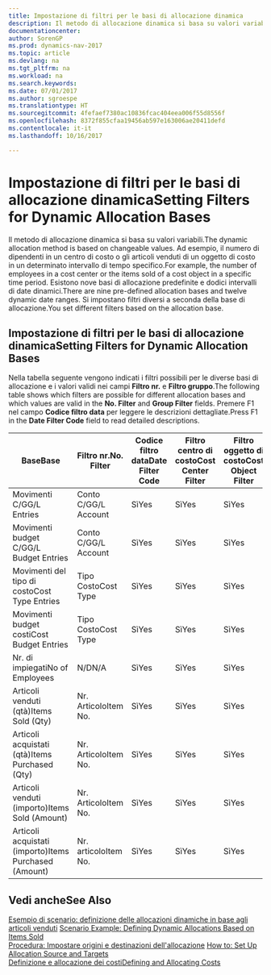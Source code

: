 ```yaml
---
title: Impostazione di filtri per le basi di allocazione dinamica
description: Il metodo di allocazione dinamica si basa su valori variabili. Ad esempio, il numero di dipendenti in un centro di costo o gli articoli venduti di un oggetto di costo in un determinato intervallo di tempo specifico. Esistono nove basi di allocazione predefinite e dodici intervalli di date dinamici. Si impostano filtri diversi a seconda della base di allocazione.
documentationcenter: 
author: SorenGP
ms.prod: dynamics-nav-2017
ms.topic: article
ms.devlang: na
ms.tgt_pltfrm: na
ms.workload: na
ms.search.keywords: 
ms.date: 07/01/2017
ms.author: sgroespe
ms.translationtype: HT
ms.sourcegitcommit: 4fefaef7380ac10836fcac404eea006f55d8556f
ms.openlocfilehash: 8372f855cfaa19456ab597e163006ae20411defd
ms.contentlocale: it-it
ms.lasthandoff: 10/16/2017

---
```

# <a name="setting-filters-for-dynamic-allocation-bases"></a><span data-ttu-id="b8eb2-106">Impostazione di filtri per le basi di allocazione dinamica</span><span class="sxs-lookup"><span data-stu-id="b8eb2-106">Setting Filters for Dynamic Allocation Bases</span></span>
<span data-ttu-id="b8eb2-107">Il metodo di allocazione dinamica si basa su valori variabili.</span><span class="sxs-lookup"><span data-stu-id="b8eb2-107">The dynamic allocation method is based on changeable values.</span></span> <span data-ttu-id="b8eb2-108">Ad esempio, il numero di dipendenti in un centro di costo o gli articoli venduti di un oggetto di costo in un determinato intervallo di tempo specifico.</span><span class="sxs-lookup"><span data-stu-id="b8eb2-108">For example, the number of employees in a cost center or the items sold of a cost object in a specific time period.</span></span> <span data-ttu-id="b8eb2-109">Esistono nove basi di allocazione predefinite e dodici intervalli di date dinamici.</span><span class="sxs-lookup"><span data-stu-id="b8eb2-109">There are nine pre-defined allocation bases and twelve dynamic date ranges.</span></span> <span data-ttu-id="b8eb2-110">Si impostano filtri diversi a seconda della base di allocazione.</span><span class="sxs-lookup"><span data-stu-id="b8eb2-110">You set different filters based on the allocation base.</span></span>  

## <a name="setting-filters-for-dynamic-allocation-bases"></a><span data-ttu-id="b8eb2-111">Impostazione di filtri per le basi di allocazione dinamica</span><span class="sxs-lookup"><span data-stu-id="b8eb2-111">Setting Filters for Dynamic Allocation Bases</span></span>  
 <span data-ttu-id="b8eb2-112">Nella tabella seguente vengono indicati i filtri possibili per le diverse basi di allocazione e i valori validi nei campi **Filtro nr.** e **Filtro gruppo**.</span><span class="sxs-lookup"><span data-stu-id="b8eb2-112">The following table shows which filters are possible for different allocation bases and which values are valid in the **No. Filter** and **Group Filter** fields.</span></span> <span data-ttu-id="b8eb2-113">Premere F1 nel campo **Codice filtro data** per leggere le descrizioni dettagliate.</span><span class="sxs-lookup"><span data-stu-id="b8eb2-113">Press F1 in the **Date Filter Code** field to read detailed descriptions.</span></span>  

|<span data-ttu-id="b8eb2-114">**Base**</span><span class="sxs-lookup"><span data-stu-id="b8eb2-114">**Base**</span></span>|<span data-ttu-id="b8eb2-115">**Filtro nr.**</span><span class="sxs-lookup"><span data-stu-id="b8eb2-115">**No. Filter**</span></span>|<span data-ttu-id="b8eb2-116">**Codice filtro data**</span><span class="sxs-lookup"><span data-stu-id="b8eb2-116">**Date Filter Code**</span></span>|<span data-ttu-id="b8eb2-117">**Filtro centro di costo**</span><span class="sxs-lookup"><span data-stu-id="b8eb2-117">**Cost Center Filter**</span></span>|<span data-ttu-id="b8eb2-118">**Filtro oggetto di costo**</span><span class="sxs-lookup"><span data-stu-id="b8eb2-118">**Cost Object Filter**</span></span>|<span data-ttu-id="b8eb2-119">**Filtro gruppo**</span><span class="sxs-lookup"><span data-stu-id="b8eb2-119">**Group Filter**</span></span>|  
|--------------|----------------------------------------|----------------------------------------------|------------------------------------------------|------------------------------------------------|------------------------------------------|  
|<span data-ttu-id="b8eb2-120">Movimenti C/G</span><span class="sxs-lookup"><span data-stu-id="b8eb2-120">G/L Entries</span></span>|<span data-ttu-id="b8eb2-121">Conto C/G</span><span class="sxs-lookup"><span data-stu-id="b8eb2-121">G/L Account</span></span>|<span data-ttu-id="b8eb2-122">Sì</span><span class="sxs-lookup"><span data-stu-id="b8eb2-122">Yes</span></span>|<span data-ttu-id="b8eb2-123">Sì</span><span class="sxs-lookup"><span data-stu-id="b8eb2-123">Yes</span></span>|<span data-ttu-id="b8eb2-124">Sì</span><span class="sxs-lookup"><span data-stu-id="b8eb2-124">Yes</span></span>|<span data-ttu-id="b8eb2-125">N/D</span><span class="sxs-lookup"><span data-stu-id="b8eb2-125">N/A</span></span>|  
|<span data-ttu-id="b8eb2-126">Movimenti budget C/G</span><span class="sxs-lookup"><span data-stu-id="b8eb2-126">G/L Budget Entries</span></span>|<span data-ttu-id="b8eb2-127">Conto C/G</span><span class="sxs-lookup"><span data-stu-id="b8eb2-127">G/L Account</span></span>|<span data-ttu-id="b8eb2-128">Sì</span><span class="sxs-lookup"><span data-stu-id="b8eb2-128">Yes</span></span>|<span data-ttu-id="b8eb2-129">Sì</span><span class="sxs-lookup"><span data-stu-id="b8eb2-129">Yes</span></span>|<span data-ttu-id="b8eb2-130">Sì</span><span class="sxs-lookup"><span data-stu-id="b8eb2-130">Yes</span></span>|<span data-ttu-id="b8eb2-131">Nome budget C/G</span><span class="sxs-lookup"><span data-stu-id="b8eb2-131">G/L Budget Name</span></span>|  
|<span data-ttu-id="b8eb2-132">Movimenti del tipo di costo</span><span class="sxs-lookup"><span data-stu-id="b8eb2-132">Cost Type Entries</span></span>|<span data-ttu-id="b8eb2-133">Tipo Costo</span><span class="sxs-lookup"><span data-stu-id="b8eb2-133">Cost Type</span></span>|<span data-ttu-id="b8eb2-134">Sì</span><span class="sxs-lookup"><span data-stu-id="b8eb2-134">Yes</span></span>|<span data-ttu-id="b8eb2-135">Sì</span><span class="sxs-lookup"><span data-stu-id="b8eb2-135">Yes</span></span>|<span data-ttu-id="b8eb2-136">Sì</span><span class="sxs-lookup"><span data-stu-id="b8eb2-136">Yes</span></span>|<span data-ttu-id="b8eb2-137">N/D</span><span class="sxs-lookup"><span data-stu-id="b8eb2-137">N/A</span></span>|  
|<span data-ttu-id="b8eb2-138">Movimenti budget costi</span><span class="sxs-lookup"><span data-stu-id="b8eb2-138">Cost Budget Entries</span></span>|<span data-ttu-id="b8eb2-139">Tipo Costo</span><span class="sxs-lookup"><span data-stu-id="b8eb2-139">Cost Type</span></span>|<span data-ttu-id="b8eb2-140">Sì</span><span class="sxs-lookup"><span data-stu-id="b8eb2-140">Yes</span></span>|<span data-ttu-id="b8eb2-141">Sì</span><span class="sxs-lookup"><span data-stu-id="b8eb2-141">Yes</span></span>|<span data-ttu-id="b8eb2-142">Sì</span><span class="sxs-lookup"><span data-stu-id="b8eb2-142">Yes</span></span>|<span data-ttu-id="b8eb2-143">Nome Budget</span><span class="sxs-lookup"><span data-stu-id="b8eb2-143">Budget Name</span></span>|  
|<span data-ttu-id="b8eb2-144">Nr. di impiegati</span><span class="sxs-lookup"><span data-stu-id="b8eb2-144">No of Employees</span></span>|<span data-ttu-id="b8eb2-145">N/D</span><span class="sxs-lookup"><span data-stu-id="b8eb2-145">N/A</span></span>|<span data-ttu-id="b8eb2-146">Sì</span><span class="sxs-lookup"><span data-stu-id="b8eb2-146">Yes</span></span>|<span data-ttu-id="b8eb2-147">Sì</span><span class="sxs-lookup"><span data-stu-id="b8eb2-147">Yes</span></span>|<span data-ttu-id="b8eb2-148">Sì</span><span class="sxs-lookup"><span data-stu-id="b8eb2-148">Yes</span></span>|<span data-ttu-id="b8eb2-149">N/D</span><span class="sxs-lookup"><span data-stu-id="b8eb2-149">N/A</span></span>|  
|<span data-ttu-id="b8eb2-150">Articoli venduti (qtà)</span><span class="sxs-lookup"><span data-stu-id="b8eb2-150">Items Sold (Qty)</span></span>|<span data-ttu-id="b8eb2-151">Nr. Articolo</span><span class="sxs-lookup"><span data-stu-id="b8eb2-151">Item No.</span></span>|<span data-ttu-id="b8eb2-152">Sì</span><span class="sxs-lookup"><span data-stu-id="b8eb2-152">Yes</span></span>|<span data-ttu-id="b8eb2-153">Sì</span><span class="sxs-lookup"><span data-stu-id="b8eb2-153">Yes</span></span>|<span data-ttu-id="b8eb2-154">Sì</span><span class="sxs-lookup"><span data-stu-id="b8eb2-154">Yes</span></span>|<span data-ttu-id="b8eb2-155">Cat. reg. magazzino</span><span class="sxs-lookup"><span data-stu-id="b8eb2-155">Inventory Posting Group</span></span>|  
|<span data-ttu-id="b8eb2-156">Articoli acquistati (qtà)</span><span class="sxs-lookup"><span data-stu-id="b8eb2-156">Items Purchased (Qty)</span></span>|<span data-ttu-id="b8eb2-157">Nr. Articolo</span><span class="sxs-lookup"><span data-stu-id="b8eb2-157">Item No.</span></span>|<span data-ttu-id="b8eb2-158">Sì</span><span class="sxs-lookup"><span data-stu-id="b8eb2-158">Yes</span></span>|<span data-ttu-id="b8eb2-159">Sì</span><span class="sxs-lookup"><span data-stu-id="b8eb2-159">Yes</span></span>|<span data-ttu-id="b8eb2-160">Sì</span><span class="sxs-lookup"><span data-stu-id="b8eb2-160">Yes</span></span>|<span data-ttu-id="b8eb2-161">Cat. reg. magazzino</span><span class="sxs-lookup"><span data-stu-id="b8eb2-161">Inventory Posting Group</span></span>|  
|<span data-ttu-id="b8eb2-162">Articoli venduti (importo)</span><span class="sxs-lookup"><span data-stu-id="b8eb2-162">Items Sold (Amount)</span></span>|<span data-ttu-id="b8eb2-163">Nr. Articolo</span><span class="sxs-lookup"><span data-stu-id="b8eb2-163">Item No.</span></span>|<span data-ttu-id="b8eb2-164">Sì</span><span class="sxs-lookup"><span data-stu-id="b8eb2-164">Yes</span></span>|<span data-ttu-id="b8eb2-165">Sì</span><span class="sxs-lookup"><span data-stu-id="b8eb2-165">Yes</span></span>|<span data-ttu-id="b8eb2-166">Sì</span><span class="sxs-lookup"><span data-stu-id="b8eb2-166">Yes</span></span>|<span data-ttu-id="b8eb2-167">Cat. reg. magazzino</span><span class="sxs-lookup"><span data-stu-id="b8eb2-167">Inventory Posting Group</span></span>|  
|<span data-ttu-id="b8eb2-168">Articoli acquistati (importo)</span><span class="sxs-lookup"><span data-stu-id="b8eb2-168">Items Purchased (Amount)</span></span>|<span data-ttu-id="b8eb2-169">Nr. articolo</span><span class="sxs-lookup"><span data-stu-id="b8eb2-169">Item No.</span></span>|<span data-ttu-id="b8eb2-170">Sì</span><span class="sxs-lookup"><span data-stu-id="b8eb2-170">Yes</span></span>|<span data-ttu-id="b8eb2-171">Sì</span><span class="sxs-lookup"><span data-stu-id="b8eb2-171">Yes</span></span>|<span data-ttu-id="b8eb2-172">Sì</span><span class="sxs-lookup"><span data-stu-id="b8eb2-172">Yes</span></span>|<span data-ttu-id="b8eb2-173">Cat. reg. magazzino</span><span class="sxs-lookup"><span data-stu-id="b8eb2-173">Inventory Posting Group</span></span>|  

## <a name="see-also"></a><span data-ttu-id="b8eb2-174">Vedi anche</span><span class="sxs-lookup"><span data-stu-id="b8eb2-174">See Also</span></span>  
 <span data-ttu-id="b8eb2-175">[Esempio di scenario: definizione delle allocazioni dinamiche in base agli articoli venduti](finance-scenario-example-defining-dynamic-allocations-based-on-items-sold.md) </span><span class="sxs-lookup"><span data-stu-id="b8eb2-175">[Scenario Example: Defining Dynamic Allocations Based on Items Sold](finance-scenario-example-defining-dynamic-allocations-based-on-items-sold.md) </span></span>  
 <span data-ttu-id="b8eb2-176">[Procedura: Impostare origini e destinazioni dell'allocazione](finance-how-to-set-up-allocation-source-and-targets.md) </span><span class="sxs-lookup"><span data-stu-id="b8eb2-176">[How to: Set Up Allocation Source and Targets](finance-how-to-set-up-allocation-source-and-targets.md) </span></span>  
 [<span data-ttu-id="b8eb2-177">Definizione e allocazione dei costi</span><span class="sxs-lookup"><span data-stu-id="b8eb2-177">Defining and Allocating Costs</span></span>](finance-define-and-allocate-costs.md)

